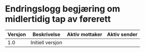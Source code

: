 # Endringslogg begjæring om midlertidig tap av førerett
| Versjon | Beskrivelse      | Aktiv mottaker | Aktiv sender | 
|---------|------------------|----------------|--------------|
| 1.0     | Initiell versjon |                |              |
